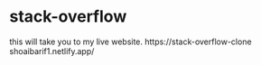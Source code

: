 # stack-overflow
this will take you to my live website.
https://stack-overflow-clone shoaibarif1.netlify.app/
